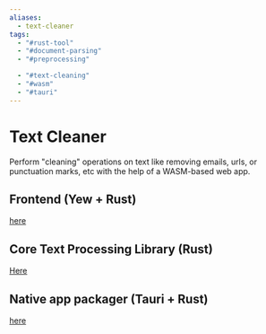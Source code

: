 ```yaml
---
aliases:
  - text-cleaner
tags:
  - "#rust-tool"
  - "#document-parsing"
  - "#preprocessing"

  - "#text-cleaning"
  - "#wasm"
  - "#tauri"
---
```

# Text Cleaner

Perform "cleaning" operations on text like removing emails, urls, or punctuation marks, etc with the help of a WASM-based web app.

## Frontend (Yew + Rust)
[here](./yew-frontend/README.md)

## Core Text Processing Library (Rust)
[Here](./text-cleaner/README.md)

## Native app packager (Tauri + Rust)
[here](./src-tauri/README.md)
